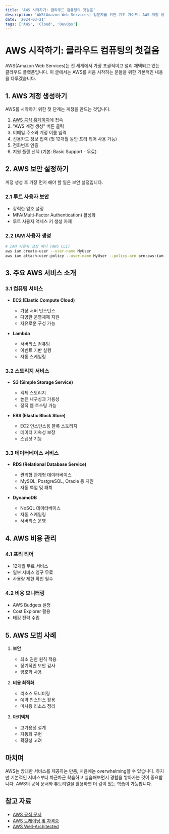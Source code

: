 ```yaml
---
title: 'AWS 시작하기: 클라우드 컴퓨팅의 첫걸음'
description: 'AWS(Amazon Web Services) 입문자를 위한 기초 가이드. AWS 계정 생성부터 주요 서비스 소개까지 알아봅니다.'
date: '2024-03-21'
tags: ['AWS', 'Cloud', 'DevOps']
---
```


# AWS 시작하기: 클라우드 컴퓨팅의 첫걸음

AWS(Amazon Web Services)는 전 세계에서 가장 포괄적이고 널리 채택되고 있는 클라우드 플랫폼입니다. 이 글에서는 AWS를 처음 시작하는 분들을 위한 기본적인 내용을 다루겠습니다.

## 1. AWS 계정 생성하기

AWS를 시작하기 위한 첫 단계는 계정을 만드는 것입니다.

1. [AWS 공식 홈페이지](https://aws.amazon.com)에 접속
2. "AWS 계정 생성" 버튼 클릭
3. 이메일 주소와 계정 이름 입력
4. 신용카드 정보 입력 (첫 12개월 동안 프리 티어 사용 가능)
5. 전화번호 인증
6. 지원 플랜 선택 (기본: Basic Support - 무료)

## 2. AWS 보안 설정하기

계정 생성 후 가장 먼저 해야 할 일은 보안 설정입니다.

### 2.1 루트 사용자 보안

- 강력한 암호 설정
- MFA(Multi-Factor Authentication) 활성화
- 루트 사용자 액세스 키 생성 자제

### 2.2 IAM 사용자 생성

```bash
# IAM 사용자 생성 예시 (AWS CLI)
aws iam create-user --user-name MyUser
aws iam attach-user-policy --user-name MyUser --policy-arn arn:aws:iam::aws:policy/AdministratorAccess
```

## 3. 주요 AWS 서비스 소개

### 3.1 컴퓨팅 서비스

- **EC2 (Elastic Compute Cloud)**
  - 가상 서버 인스턴스
  - 다양한 운영체제 지원
  - 자유로운 구성 가능

- **Lambda**
  - 서버리스 컴퓨팅
  - 이벤트 기반 실행
  - 자동 스케일링

### 3.2 스토리지 서비스

- **S3 (Simple Storage Service)**
  - 객체 스토리지
  - 높은 내구성과 가용성
  - 정적 웹 호스팅 가능

- **EBS (Elastic Block Store)**
  - EC2 인스턴스용 블록 스토리지
  - 데이터 지속성 보장
  - 스냅샷 기능

### 3.3 데이터베이스 서비스

- **RDS (Relational Database Service)**
  - 관리형 관계형 데이터베이스
  - MySQL, PostgreSQL, Oracle 등 지원
  - 자동 백업 및 패치

- **DynamoDB**
  - NoSQL 데이터베이스
  - 자동 스케일링
  - 서버리스 운영

## 4. AWS 비용 관리

### 4.1 프리 티어

- 12개월 무료 서비스
- 일부 서비스 영구 무료
- 사용량 제한 확인 필수

### 4.2 비용 모니터링

- AWS Budgets 설정
- Cost Explorer 활용
- 태깅 전략 수립

## 5. AWS 모범 사례

1. **보안**
   - 최소 권한 원칙 적용
   - 정기적인 보안 감사
   - 암호화 사용

2. **비용 최적화**
   - 리소스 모니터링
   - 예약 인스턴스 활용
   - 미사용 리소스 정리

3. **아키텍처**
   - 고가용성 설계
   - 자동화 구현
   - 확장성 고려

## 마치며

AWS는 방대한 서비스를 제공하는 만큼, 처음에는 overwhelming할 수 있습니다. 하지만 기본적인 서비스부터 차근차근 학습하고 실습해보면서 경험을 쌓아가는 것이 중요합니다. AWS의 공식 문서와 튜토리얼을 활용하면 더 깊이 있는 학습이 가능합니다.

## 참고 자료

- [AWS 공식 문서](https://docs.aws.amazon.com)
- [AWS 트레이닝 및 자격증](https://aws.amazon.com/training/)
- [AWS Well-Architected](https://aws.amazon.com/architecture/well-architected/) 